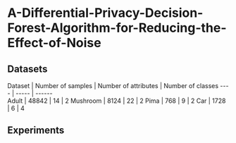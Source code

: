 # A-Differential-Privacy-Decision-Forest-Algorithm-for-Reducing-the-Effect-of-Noise
## Datasets


 Dataset  | Number of samples  |  Number of attributes  |  Number of classes
 ---- | ----- | ------  
 Adult  | 48842 | 14 | 2
 Mushroom  | 8124 | 22 | 2
 Pima  | 768 | 9 | 2
 Car  | 1728 | 6 | 4
 ## Experiments
 
 
